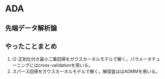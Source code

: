 # ADA
## 先端データ解析論

## やったことまとめ
1. l2-正則化付き最小二乗回帰をガウスカーネルモデルで解く。パラメータチューニングにはcross-validationを用いる。
2. スパース回帰をガウスカーネルモデルで解く。解探査ははADMMを用いる。
